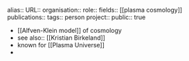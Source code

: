 alias::
URL::
organisation::
role::
fields:: [[plasma cosmology]]  
publications:: 
tags:: person
project::
public:: true
- [[Alfven-Klein model]] of cosmology
- see also:: [[Kristian Birkeland]]
- known for [[Plasma Universe]]
-